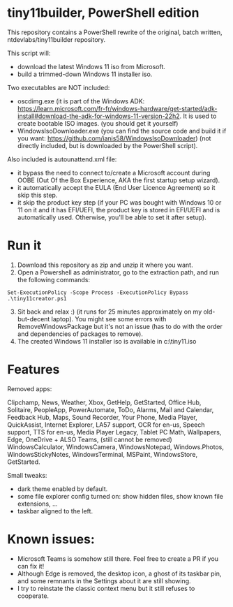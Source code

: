 # tiny11builder, PowerShell edition

This repository contains a PowerShell rewrite of the original, batch written,
ntdevlabs/tiny11builder repository.

This script will:

- download the latest Windows 11 iso from Microsoft.
- build a trimmed-down Windows 11 installer iso.

Two executables are NOT included:

- oscdimg.exe (it is part of the Windows ADK:
  <https://learn.microsoft.com/fr-fr/windows-hardware/get-started/adk-install#download-the-adk-for-windows-11-version-22h2>.
  It is used to create bootable ISO images. (you should get it yourself)
- WindowsIsoDownloader.exe (you can find the source code and build it if you
  want: <https://github.com/ianis58/WindowsIsoDownloader>) (not directly
  included, but is downloaded by the PowerShell script).

Also included is autounattend.xml file:

- it bypass the need to connect to/create a Microsoft account during OOBE (Out
  Of the Box Experience, AKA the first startup setup wizard).
- it automatically accept the EULA (End User Licence Agreement) so it skip this
  step.
- it skip the product key step (if your PC was bought with Windows 10 or 11 on
  it and it has EFI/UEFI, the product key is stored in EFI/UEFI and is
  automatically used. Otherwise, you'll be able to set it after setup).

# Run it

1. Download this repository as zip and unzip it where you want.
2. Open a Powershell as administrator, go to the extraction path, and run the
   following commands:

```
Set-ExecutionPolicy -Scope Process -ExecutionPolicy Bypass
.\tiny11creator.ps1
```

3. Sit back and relax :) (it runs for 25 minutes approximately on my
   old-but-decent laptop). You might see some errors with RemoveWindowsPackage
   but it's not an issue (has to do with the order and dependencies of packages
   to remove).
4. The created Windows 11 installer iso is available in c:\tiny11.iso

# Features

Removed apps:

Clipchamp, News, Weather, Xbox, GetHelp, GetStarted, Office Hub, Solitaire,
PeopleApp, PowerAutomate, ToDo, Alarms, Mail and Calendar, Feedback Hub, Maps,
Sound Recorder, Your Phone, Media Player, QuickAssist, Internet Explorer, LA57
support, OCR for en-us, Speech support, TTS for en-us, Media Player Legacy,
Tablet PC Math, Wallpapers, Edge, OneDrive + ALSO Teams, (still cannot be
removed) WindowsCalculator, WindowsCamera, WindowsNotepad, Windows.Photos,
WindowsStickyNotes, WindowsTerminal, MSPaint, WindowsStore, GetStarted.

Small tweaks:

- dark theme enabled by default.
- some file explorer config turned on: show hidden files, show known file
  extensions, ...
- taskbar aligned to the left.

# Known issues:

- Microsoft Teams is somehow still there. Feel free to create a PR if you can
  fix it!
- Although Edge is removed, the desktop icon, a ghost of its taskbar pin, and
  some remnants in the Settings about it are still showing.
- I try to reinstate the classic context menu but it still refuses to cooperate.

